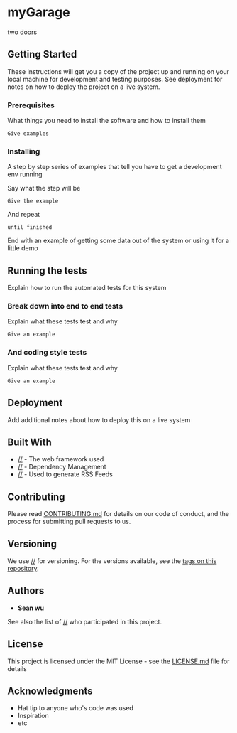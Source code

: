 # myGarage

two doors

## Getting Started

These instructions will get you a copy of the project up and running on your local machine for development and testing purposes. See deployment for notes on how to deploy the project on a live system.

### Prerequisites

What things you need to install the software and how to install them

```
Give examples
```

### Installing

A step by step series of examples that tell you have to get a development env running

Say what the step will be

```
Give the example
```

And repeat

```
until finished
```

End with an example of getting some data out of the system or using it for a little demo

## Running the tests

Explain how to run the automated tests for this system

### Break down into end to end tests

Explain what these tests test and why

```
Give an example
```

### And coding style tests

Explain what these tests test and why

```
Give an example
```

## Deployment

Add additional notes about how to deploy this on a live system

## Built With

* [//](https://github.com/seanwu99/myGarage/) - The web framework used
* [//](https://github.com/seanwu99/myGarage/) - Dependency Management
* [//](https://github.com/seanwu99/myGarage/) - Used to generate RSS Feeds

## Contributing

Please read [CONTRIBUTING.md](https://github.com/seanwu99/myGarage) for details on our code of conduct, and the process for submitting pull requests to us.

## Versioning

We use [//](http://semver.org/) for versioning. For the versions available, see the [tags on this repository](https://github.com/your/project/tags).

## Authors

* **Sean wu**

See also the list of [//](https://github.com/seanwu99/myGarage) who participated in this project.

## License

This project is licensed under the MIT License - see the [LICENSE.md](LICENSE.md) file for details

## Acknowledgments

* Hat tip to anyone who's code was used
* Inspiration
* etc
